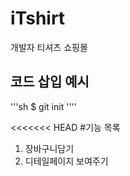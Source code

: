# iTshirt
개발자 티셔츠 쇼핑몰

## 코드 삽입 예시
'''sh
$ git init
''''

<<<<<<< HEAD
#기능 목록
1. 장바구니담기
2. 디테일페이지 보여주기


